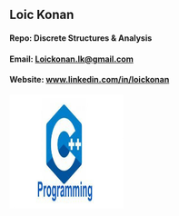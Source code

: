## Loic Konan

#### Repo: 	Discrete Structures & Analysis

#### Email: Loickonan.lk@gmail.com

#### Website: www.linkedin.com/in/loickonan

<img src="pic.jpg" width="200" height= "200">
